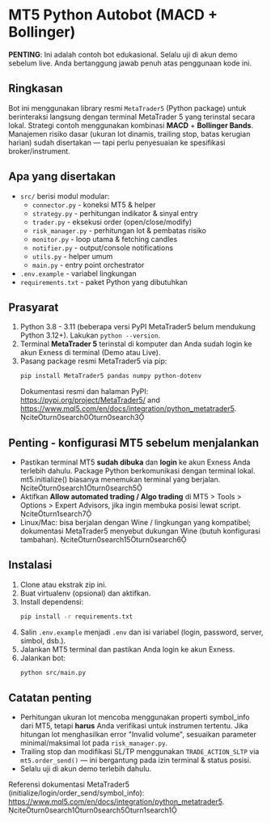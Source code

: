 # MT5 Python Autobot (MACD + Bollinger)

**PENTING**: Ini adalah contoh bot edukasional. Selalu uji di akun demo sebelum live. Anda bertanggung jawab penuh atas penggunaan kode ini.

## Ringkasan
Bot ini menggunakan library resmi `MetaTrader5` (Python package) untuk berinteraksi langsung dengan terminal MetaTrader 5 yang terinstal secara lokal. Strategi contoh menggunakan kombinasi **MACD** + **Bollinger Bands**. Manajemen risiko dasar (ukuran lot dinamis, trailing stop, batas kerugian harian) sudah disertakan — tapi perlu penyesuaian ke spesifikasi broker/instrument.

## Apa yang disertakan
- `src/` berisi modul modular:
  - `connector.py` - koneksi MT5 & helper
  - `strategy.py` - perhitungan indikator & sinyal entry
  - `trader.py` - eksekusi order (open/close/modify)
  - `risk_manager.py` - perhitungan lot & pembatas risiko
  - `monitor.py` - loop utama & fetching candles
  - `notifier.py` - output/console notifications
  - `utils.py` - helper umum
  - `main.py` - entry point orchestrator
- `.env.example` - variabel lingkungan
- `requirements.txt` - paket Python yang dibutuhkan

## Prasyarat
1. Python 3.8 - 3.11 (beberapa versi PyPI MetaTrader5 belum mendukung Python 3.12+). Lakukan `python --version`.
2. Terminal **MetaTrader 5** terinstal di komputer dan Anda sudah login ke akun Exness di terminal (Demo atau Live).
3. Pasang package resmi MetaTrader5 via pip:
   ```bash
   pip install MetaTrader5 pandas numpy python-dotenv
   ```
   Dokumentasi resmi dan halaman PyPI: https://pypi.org/project/MetaTrader5/ and https://www.mql5.com/en/docs/integration/python_metatrader5. citeturn0search0turn0search3

## Penting - konfigurasi MT5 sebelum menjalankan
- Pastikan terminal MT5 **sudah dibuka** dan **login** ke akun Exness Anda terlebih dahulu. Package Python berkomunikasi dengan terminal lokal. mt5.initialize() biasanya menemukan terminal yang berjalan. citeturn0search1turn0search5
- Aktifkan **Allow automated trading / Algo trading** di MT5 > Tools > Options > Expert Advisors, jika ingin membuka posisi lewat script. citeturn1search7
- Linux/Mac: bisa berjalan dengan Wine / lingkungan yang kompatibel; dokumentasi MetaTrader5 menyebut dukungan Wine (butuh konfigurasi tambahan). citeturn0search15turn0search6

## Instalasi
1. Clone atau ekstrak zip ini.
2. Buat virtualenv (opsional) dan aktifkan.
3. Install dependensi:
   ```bash
   pip install -r requirements.txt
   ```
4. Salin `.env.example` menjadi `.env` dan isi variabel (login, password, server, simbol, dsb.).
5. Jalankan MT5 terminal dan pastikan Anda login ke akun Exness.
6. Jalankan bot:
   ```bash
   python src/main.py
   ```

## Catatan penting
- Perhitungan ukuran lot mencoba menggunakan properti symbol_info dari MT5, tetapi **harus** Anda verifikasi untuk instrumen tertentu. Jika hitungan lot menghasilkan error "Invalid volume", sesuaikan parameter minimal/maksimal lot pada `risk_manager.py`.
- Trailing stop dan modifikasi SL/TP menggunakan `TRADE_ACTION_SLTP` via `mt5.order_send()` — ini bergantung pada izin terminal & status posisi.
- Selalu uji di akun demo terlebih dahulu.

Referensi dokumentasi MetaTrader5 (initialize/login/order_send/symbol_info): https://www.mql5.com/en/docs/integration/python_metatrader5. citeturn0search1turn0search5turn1search1
